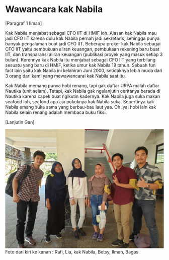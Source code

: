 # Wawancara kak Nabila

[Paragraf 1 Ilman]

Kak Nabila menjabat sebagai CFO IIT di HMIF loh. Alasan kak Nabila mau jadi CFO IIT karena dulu kak Nabila pernah jadi sekretaris, sehingga punya banyak pengalaman buat jadi CFO IIT. Beberapa proker kak Nabila sebagai CFO IIT yaitu pembukuan aliran keuangan, pembukaan rekening baru buat IIT, dan transparansi aliran keuangan (publikasi proyek yang masuk setiap 3 bulan). Kerennya kak Nabila itu menjabat sebagai CFO IIT yang terbilang sesuatu yang baru di HMIF, ketika umur kak Nabila 19 tahun. Sebuah fun fact lain yaitu kak Nabila ini kelahiran Juni 2000, setidaknya lebih muda dari 3 orang dari kami yang mewawancarai kak Nabila saat itu.

Kak Nabila memang punya hobi renang, tapi gak daftar URPA malah daftar Nautika (unit selam). Tetapi, kak Nabila gak ngelanjutin ceritanya berada di Nautika karena capek buat ngikutin kadernya. Kak Nabila juga suka makan seafood loh, seafood apa aja pokoknya kak Nabila suka. Sepertinya kak Nabila emang suka sama yang berbau-bau laut yaa. Oh iya, hobi lain kak Nabila selain renang adalah membaca buku fiksi.


[Lanjutin Gan]

![alert](Jumat1100-1200.jpg)
Foto dari kiri ke kanan : Rafi, Lia, kak Nabila, Betsy, Ilman, Bagas
